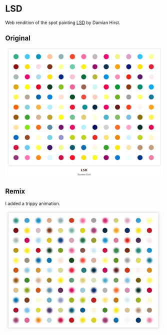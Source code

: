 # LSD

Web rendition of the spot painting [LSD](https://www.wikiart.org/en/damien-hirst/lsd) by Damian Hirst.

## Original

![lsd by damian hirst painting](img/original.png)

## Remix

I added a trippy animation.

![screenshot of animated version](img/screenshot.gif)
